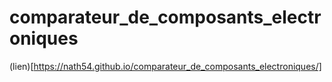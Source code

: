 # comparateur_de_composants_electroniques
 
(lien)[https://nath54.github.io/comparateur_de_composants_electroniques/]
